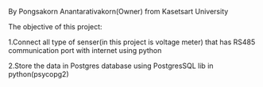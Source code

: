<p>By Pongsakorn Anantarativakorn(Owner) from Kasetsart University<br>

The objective of this project:

  1.Connect all type of senser(in this project is voltage meter) that has RS485 communication port with internet using python
  
  2.Store the data in Postgres database using PostgresSQL lib in python(psycopg2)

